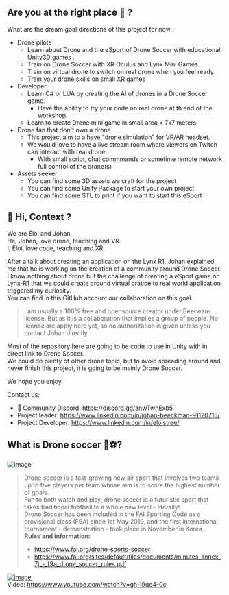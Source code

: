 ## Are you at the right place 🤔 ?

What are the dream goal directions of this project for now :
- Drone pilote
  - Learn about Drone and the eSport of Drone Soccer with educational Unity3D games .
  - Train on Drone Soccer with XR Oculus and Lynx Mini Games.
  - Train on virtual drone to switch on real drone when you feel ready
  - Train your drone skills on small XR games
- Developer
  - Learn C# or LUA by creating the AI of drones in a Drone Soccer game.
    - Have the ability to try your code on real drone at th end of the workshop. 
  - Learn to create Drone mini game in small area < 7x7 meters
- Drone fan that don't own a drone.
  - This project aim to a have "drone simulation" for VR/AR headset.
  - We would love to have a live stream room where viewers on Twitch can interact with real drone
    - With small script, chat commmands or sometime remote network full control of the drone(s)
- Assets seeker
  - You can find some 3D assets we craft for the project
  - You can find some Unity Package to start your own project 
  - You can find some STL to print if you want to start this eSport

 



## 👋 Hi, Context ?

We are Éloi and Johan.   
He, Johan, love drone, teaching and VR.  
I, Eloi, love code, teaching and XR.  

After a talk about creating an application on the Lynx R1, Johan explained me that he is working on the creation of a community around Drone Soccer.  
I know nothing about drone but the challenge of creating a eSport game on Lynx-R1 that we could create around virtual pratice to real world application triggered my curiosity.  
You can find in this GitHub account our collaboration on this goal.  

> I am usually a 100% free and opensource creator under Beerware license.
> But as it is a collaboration that implies a group of people.
> No license are apply here yet, so no authorization is given unless you contact Johan directly

Most of the repository here are going to be code to use in Unity with in direct link to Drone Soccer.  
We could do plenty of other drone topic, but to avoid spreading around and never finish this project, it is going to be mainly Drone Soccer.  

We hope you enjoy.   

Contact us: 
- 💬 Community Discord: https://discord.gg/anwTwhExb5
- Project leader: https://www.linkedin.com/in/johan-beeckman-91120715/
- Project Developer: https://www.linkedin.com/in/eloistree/

## What is Drone soccer 🤖⚽?

![image](https://user-images.githubusercontent.com/20149493/193133888-28fa809d-20dd-431d-8f4f-24988ab4c10f.png)

>Drone soccer is a fast-growing new air sport that involves two teams up to five players per team whose aim is to score the highest number of goals.  
>Fun to both watch and play, drone soccer is a futuristic sport that takes traditional football to a whole new level – literally!  
> Drone Soccer has been included in the FAI Sporting Code as a provisional class (F9A) since 1st May 2019, and the first  international tournament - demonstration - took place in November in Korea .   
> __Rules and information:__  
> - https://www.fai.org/drone-sports-soccer  
> - https://www.fai.org/sites/default/files/documents/minutes_annex_7j_-_f9a_drone_soccer_rules.pdf  


[![image](https://user-images.githubusercontent.com/114882444/193476322-e5bf48c4-cd71-49ed-beee-b00127106519.png)](https://www.youtube.com/watch?v=gh-I9qe4-0c)  
Video: https://www.youtube.com/watch?v=gh-I9qe4-0c     


